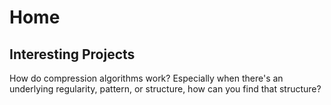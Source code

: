 # Home

## Interesting Projects

How do compression algorithms work? Especially when there's an underlying regularity, pattern, or structure, how can you find that structure?

